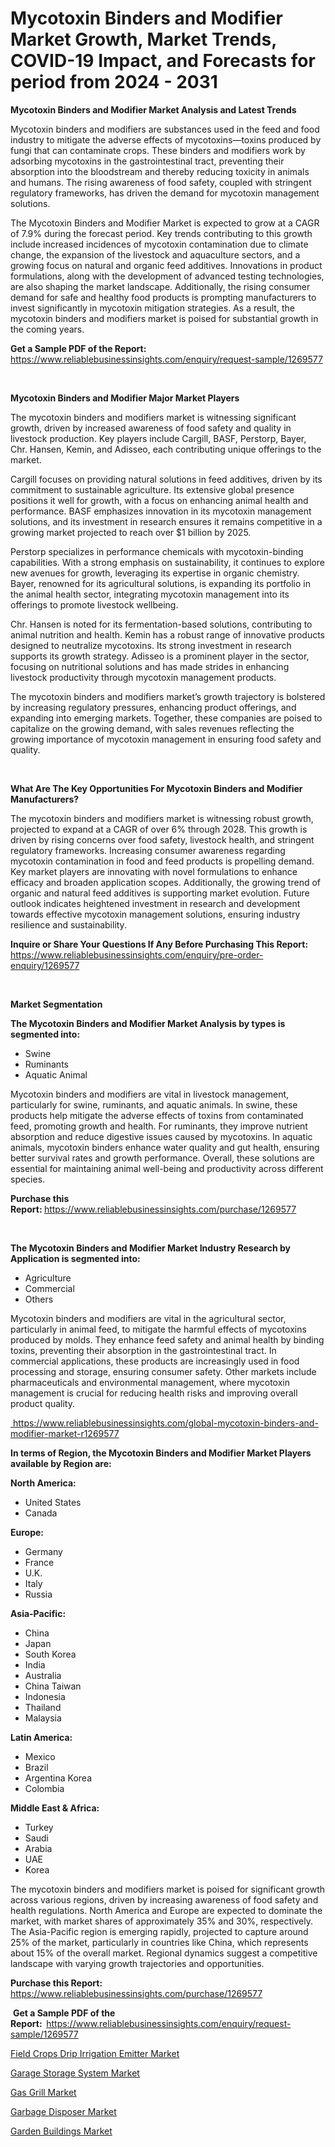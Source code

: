 <p><h1>Mycotoxin Binders and Modifier Market Growth, Market Trends, COVID-19 Impact, and Forecasts for period from 2024 - 2031</h1></p><p><strong>Mycotoxin Binders and Modifier Market Analysis and Latest Trends</strong></p>
<p><p>Mycotoxin binders and modifiers are substances used in the feed and food industry to mitigate the adverse effects of mycotoxins—toxins produced by fungi that can contaminate crops. These binders and modifiers work by adsorbing mycotoxins in the gastrointestinal tract, preventing their absorption into the bloodstream and thereby reducing toxicity in animals and humans. The rising awareness of food safety, coupled with stringent regulatory frameworks, has driven the demand for mycotoxin management solutions.</p><p>The Mycotoxin Binders and Modifier Market is expected to grow at a CAGR of 7.9% during the forecast period. Key trends contributing to this growth include increased incidences of mycotoxin contamination due to climate change, the expansion of the livestock and aquaculture sectors, and a growing focus on natural and organic feed additives. Innovations in product formulations, along with the development of advanced testing technologies, are also shaping the market landscape. Additionally, the rising consumer demand for safe and healthy food products is prompting manufacturers to invest significantly in mycotoxin mitigation strategies. As a result, the mycotoxin binders and modifiers market is poised for substantial growth in the coming years.</p></p>
<p><strong>Get a Sample PDF of the Report:&nbsp;</strong> <a href="https://www.reliablebusinessinsights.com/enquiry/request-sample/1269577?utm_campaign=1113&utm_medium=2&utm_source=Github&utm_content=ia&utm_term=11122024&utm_id=mycotoxin-binders-and-modifier">https://www.reliablebusinessinsights.com/enquiry/request-sample/1269577</a></p>
<p>&nbsp;</p>
<p><strong>Mycotoxin Binders and Modifier Major Market Players</strong></p>
<p><p>The mycotoxin binders and modifiers market is witnessing significant growth, driven by increased awareness of food safety and quality in livestock production. Key players include Cargill, BASF, Perstorp, Bayer, Chr. Hansen, Kemin, and Adisseo, each contributing unique offerings to the market.</p><p>Cargill focuses on providing natural solutions in feed additives, driven by its commitment to sustainable agriculture. Its extensive global presence positions it well for growth, with a focus on enhancing animal health and performance. BASF emphasizes innovation in its mycotoxin management solutions, and its investment in research ensures it remains competitive in a growing market projected to reach over $1 billion by 2025.</p><p>Perstorp specializes in performance chemicals with mycotoxin-binding capabilities. With a strong emphasis on sustainability, it continues to explore new avenues for growth, leveraging its expertise in organic chemistry. Bayer, renowned for its agricultural solutions, is expanding its portfolio in the animal health sector, integrating mycotoxin management into its offerings to promote livestock wellbeing.</p><p>Chr. Hansen is noted for its fermentation-based solutions, contributing to animal nutrition and health. Kemin has a robust range of innovative products designed to neutralize mycotoxins. Its strong investment in research supports its growth strategy. Adisseo is a prominent player in the sector, focusing on nutritional solutions and has made strides in enhancing livestock productivity through mycotoxin management products.</p><p>The mycotoxin binders and modifiers market’s growth trajectory is bolstered by increasing regulatory pressures, enhancing product offerings, and expanding into emerging markets. Together, these companies are poised to capitalize on the growing demand, with sales revenues reflecting the growing importance of mycotoxin management in ensuring food safety and quality.</p></p>
<p>&nbsp;</p>
<p><strong>What Are The Key Opportunities For Mycotoxin Binders and Modifier Manufacturers?</strong></p>
<p><p>The mycotoxin binders and modifiers market is witnessing robust growth, projected to expand at a CAGR of over 6% through 2028. This growth is driven by rising concerns over food safety, livestock health, and stringent regulatory frameworks. Increasing consumer awareness regarding mycotoxin contamination in food and feed products is propelling demand. Key market players are innovating with novel formulations to enhance efficacy and broaden application scopes. Additionally, the growing trend of organic and natural feed additives is supporting market evolution. Future outlook indicates heightened investment in research and development towards effective mycotoxin management solutions, ensuring industry resilience and sustainability.</p></p>
<p><strong>Inquire or Share Your Questions If Any Before Purchasing This Report:</strong> <a href="https://www.reliablebusinessinsights.com/enquiry/pre-order-enquiry/1269577?utm_campaign=1113&utm_medium=2&utm_source=Github&utm_content=ia&utm_term=11122024&utm_id=mycotoxin-binders-and-modifier">https://www.reliablebusinessinsights.com/enquiry/pre-order-enquiry/1269577</a></p>
<p>&nbsp;</p>
<p><strong>Market Segmentation</strong></p>
<p><strong>The Mycotoxin Binders and Modifier Market Analysis by types is segmented into:</strong></p>
<p><ul><li>Swine</li><li>Ruminants</li><li>Aquatic Animal</li></ul></p>
<p><p>Mycotoxin binders and modifiers are vital in livestock management, particularly for swine, ruminants, and aquatic animals. In swine, these products help mitigate the adverse effects of toxins from contaminated feed, promoting growth and health. For ruminants, they improve nutrient absorption and reduce digestive issues caused by mycotoxins. In aquatic animals, mycotoxin binders enhance water quality and gut health, ensuring better survival rates and growth performance. Overall, these solutions are essential for maintaining animal well-being and productivity across different species.</p></p>
<p><strong>Purchase this Report:&nbsp;</strong><a href="https://www.reliablebusinessinsights.com/purchase/1269577?utm_campaign=1113&utm_medium=2&utm_source=Github&utm_content=ia&utm_term=11122024&utm_id=mycotoxin-binders-and-modifier">https://www.reliablebusinessinsights.com/purchase/1269577</a></p>
<p>&nbsp;</p>
<p><strong>The Mycotoxin Binders and Modifier Market Industry Research by Application is segmented into:</strong></p>
<p><ul><li>Agriculture</li><li>Commercial</li><li>Others</li></ul></p>
<p><p>Mycotoxin binders and modifiers are vital in the agricultural sector, particularly in animal feed, to mitigate the harmful effects of mycotoxins produced by molds. They enhance feed safety and animal health by binding toxins, preventing their absorption in the gastrointestinal tract. In commercial applications, these products are increasingly used in food processing and storage, ensuring consumer safety. Other markets include pharmaceuticals and environmental management, where mycotoxin management is crucial for reducing health risks and improving overall product quality.</p></p>
<p><a href="https://www.reliablebusinessinsights.com/global-mycotoxin-binders-and-modifier-market-r1269577?utm_campaign=1113&utm_medium=2&utm_source=Github&utm_content=ia&utm_term=11122024&utm_id=mycotoxin-binders-and-modifier">&nbsp;https://www.reliablebusinessinsights.com/global-mycotoxin-binders-and-modifier-market-r1269577</a></p>
<p><strong>In terms of Region, the Mycotoxin Binders and Modifier Market Players available by Region are:</strong></p>
<p>
    <p> <strong> North America: </strong>
        <ul>
            <li>United States</li>
            <li>Canada</li>
        </ul>
        </p> 
    <p> <strong> Europe: </strong>
        <ul>
            <li>Germany</li>
            <li>France</li>
            <li>U.K.</li>
            <li>Italy</li>
            <li>Russia</li>
        </ul>
        </p> 
    <p> <strong> Asia-Pacific: </strong>
        <ul>
            <li>China</li>
            <li>Japan</li>
            <li>South Korea</li>
            <li>India</li>
            <li>Australia</li>
            <li>China Taiwan</li>
            <li>Indonesia</li>
            <li>Thailand</li>
            <li>Malaysia</li>
        </ul>
        </p> 
    <p> <strong> Latin America: </strong>
        <ul>
            <li>Mexico</li>
            <li>Brazil</li>
            <li>Argentina Korea</li>
            <li>Colombia</li>
        </ul>
        </p> 
    <p> <strong> Middle East & Africa: </strong>
        <ul>
            <li>Turkey</li>
            <li>Saudi</li>
            <li>Arabia</li>
            <li>UAE</li>
            <li>Korea</li>
        </ul>
    </p>
    </p>
<p><p>The mycotoxin binders and modifiers market is poised for significant growth across various regions, driven by increasing awareness of food safety and health regulations. North America and Europe are expected to dominate the market, with market shares of approximately 35% and 30%, respectively. The Asia-Pacific region is emerging rapidly, projected to capture around 25% of the market, particularly in countries like China, which represents about 15% of the overall market. Regional dynamics suggest a competitive landscape with varying growth trajectories and opportunities.</p></p>
<p><strong>Purchase this Report: </strong><a href="https://www.reliablebusinessinsights.com/purchase/1269577?utm_campaign=1113&utm_medium=2&utm_source=Github&utm_content=ia&utm_term=11122024&utm_id=mycotoxin-binders-and-modifier">https://www.reliablebusinessinsights.com/purchase/1269577</a></p>
<p>&nbsp;<strong>Get a Sample PDF of the Report:&nbsp;&nbsp;</strong><a href="https://www.reliablebusinessinsights.com/enquiry/request-sample/1269577?utm_campaign=1113&utm_medium=2&utm_source=Github&utm_content=ia&utm_term=11122024&utm_id=mycotoxin-binders-and-modifier">https://www.reliablebusinessinsights.com/enquiry/request-sample/1269577</a></p>
<p><strong></strong></p>
<p><p><a href="https://github.com/seanmcma708/Market-Research-Report-List-1/blob/main/field-crops-drip-irrigation-emitter-market.md?utm_campaign=1113&utm_medium=2&utm_source=Github&utm_content=ia&utm_term=11122024&utm_id=mycotoxin-binders-and-modifier">Field Crops Drip Irrigation Emitter Market</a></p><p><a href="https://www.linkedin.com/pulse/garage-storage-system-market-growth-competitive-landscape-fctwf?utm_campaign=1113&utm_medium=2&utm_source=Github&utm_content=ia&utm_term=11122024&utm_id=mycotoxin-binders-and-modifier">Garage Storage System Market</a></p><p><a href="https://www.linkedin.com/pulse/thorough-analysis-gas-grill-market-itsindustrys-growth-prospects-iepxf?utm_campaign=1113&utm_medium=2&utm_source=Github&utm_content=ia&utm_term=11122024&utm_id=mycotoxin-binders-and-modifier">Gas Grill Market</a></p><p><a href="https://www.linkedin.com/pulse/garbage-disposer-market-expected-see-strong-growth-competition-i78nf?utm_campaign=1113&utm_medium=2&utm_source=Github&utm_content=ia&utm_term=11122024&utm_id=mycotoxin-binders-and-modifier">Garbage Disposer Market</a></p><p><a href="https://www.linkedin.com/pulse/global-garden-buildings-market-insights-growth-pricing-trends-p6ubf?utm_campaign=1113&utm_medium=2&utm_source=Github&utm_content=ia&utm_term=11122024&utm_id=mycotoxin-binders-and-modifier">Garden Buildings Market</a></p></p>